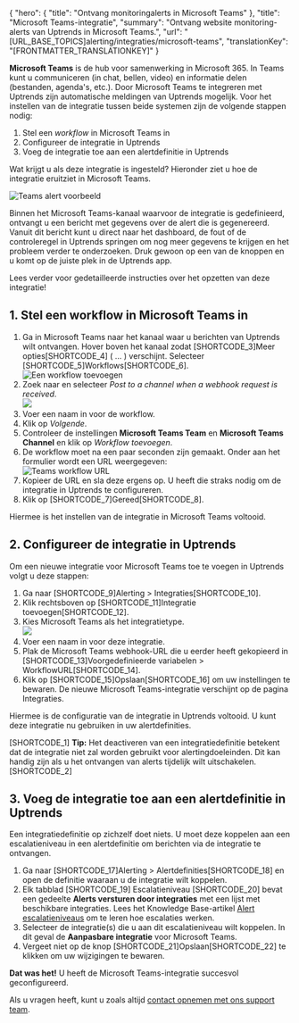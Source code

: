 {
  "hero": {
    "title": "Ontvang monitoringalerts in Microsoft Teams"
  },
  "title": "Microsoft Teams-integratie",
  "summary": "Ontvang website monitoring-alerts van Uptrends in Microsoft Teams.",
  "url": "[URL_BASE_TOPICS]alerting/integraties/microsoft-teams",
  "translationKey": "[FRONTMATTER_TRANSLATIONKEY]"
}

**Microsoft Teams** is de hub voor samenwerking in Microsoft 365. In Teams kunt u communiceren (in chat, bellen, video) en informatie delen (bestanden, agenda's, etc.). Door Microsoft Teams te integreren met Uptrends zijn automatische meldingen van Uptrends mogelijk. Voor het instellen van de integratie tussen beide systemen zijn de volgende stappen nodig:

1.  Stel een *workflow* in Microsoft Teams in
2.  Configureer de integratie in Uptrends
3.  Voeg de integratie toe aan een alertdefinitie in Uptrends

Wat krijgt u als deze integratie is ingesteld? Hieronder ziet u hoe de integratie eruitziet in Microsoft Teams. 

![Teams alert voorbeeld]([LINK_URL_1])      

Binnen het Microsoft Teams-kanaal waarvoor de integratie is gedefinieerd, ontvangt u een bericht met gegevens over de alert die is gegenereerd. Vanuit dit bericht kunt u direct naar het dashboard, de fout of de controleregel in Uptrends springen om nog meer gegevens te krijgen en het probleem verder te onderzoeken. Druk gewoon op een van de knoppen en u komt op de juiste plek in de Uptrends app.

Lees verder voor gedetailleerde instructies over het opzetten van deze integratie!

## 1. Stel een workflow in Microsoft Teams in

1.  Ga in Microsoft Teams naar het kanaal waar u berichten van Uptrends wilt ontvangen. Hover boven het kanaal zodat [SHORTCODE_3]Meer opties[SHORTCODE_4] ( ... ) verschijnt. Selecteer [SHORTCODE_5]Workflows[SHORTCODE_6].  
    ![Een workflow toevoegen]([LINK_URL_2])
2.  Zoek naar en selecteer *Post to a channel when a webhook request is received*.  
    ![]([LINK_URL_3])
3.  Voer een naam in voor de workflow.
4.  Klik op *Volgende*.
5.  Controleer de instellingen **Microsoft Teams Team** en **Microsoft Teams Channel** en klik op *Workflow toevoegen*.
6.  De workflow moet na een paar seconden zijn gemaakt. Onder aan het formulier wordt een URL weergegeven:  
    ![Teams workflow URL]([LINK_URL_4])
7.  Kopieer de URL en sla deze ergens op. U heeft die straks nodig om de integratie in Uptrends te configureren.
8.  Klik op [SHORTCODE_7]Gereed[SHORTCODE_8].

Hiermee is het instellen van de integratie in Microsoft Teams voltooid.

## 2. Configureer de integratie in Uptrends

Om een nieuwe integratie voor Microsoft Teams toe te voegen in Uptrends volgt u deze stappen:

1.  Ga naar [SHORTCODE_9]Alerting > Integraties[SHORTCODE_10].
2.  Klik rechtsboven op [SHORTCODE_11]Integratie toevoegen[SHORTCODE_12].
3.  Kies Microsoft Teams als het integratietype.  
    ![]([LINK_URL_5])
4.  Voer een naam in voor deze integratie.
5.  Plak de Microsoft Teams webhook-URL die u eerder heeft gekopieerd in [SHORTCODE_13]Voorgedefinieerde variabelen > WorkflowURL[SHORTCODE_14].
6.  Klik op [SHORTCODE_15]Opslaan[SHORTCODE_16] om uw instellingen te bewaren. De nieuwe Microsoft Teams-integratie verschijnt op de pagina Integraties.

Hiermee is de configuratie van de integratie in Uptrends voltooid. U kunt deze integratie nu gebruiken in uw alertdefinities.

[SHORTCODE_1]
**Tip:** Het deactiveren van een integratiedefinitie betekent dat de integratie niet zal worden gebruikt voor alertingdoeleinden. Dit kan handig zijn als u het ontvangen van alerts tijdelijk wilt uitschakelen.
[SHORTCODE_2]

## 3. Voeg de integratie toe aan een alertdefinitie in Uptrends

Een integratiedefinitie op zichzelf doet niets. U moet deze koppelen aan een escalatieniveau in een alertdefinitie om berichten via de integratie te ontvangen.

1.  Ga naar [SHORTCODE_17]Alerting > Alertdefinities[SHORTCODE_18] en open de definitie waaraan u de integratie wilt koppelen.
2.  Elk tabblad [SHORTCODE_19] Escalatieniveau [SHORTCODE_20] bevat een gedeelte **Alerts versturen door integraties** met een lijst met beschikbare integraties. Lees het Knowledge Base-artikel [Alert escalatieniveaus]([LINK_URL_6]) om te leren hoe escalaties werken.
3.  Selecteer de integratie(s) die u aan dit escalatieniveau wilt koppelen. In dit geval de **Aanpasbare integratie** voor Microsoft Teams.
4.  Vergeet niet op de knop [SHORTCODE_21]Opslaan[SHORTCODE_22] te klikken om uw wijzigingen te bewaren.

**Dat was het!** U heeft de Microsoft Teams-integratie succesvol geconfigureerd.

Als u vragen heeft, kunt u zoals altijd [contact opnemen met ons support team]([LINK_URL_7]).
